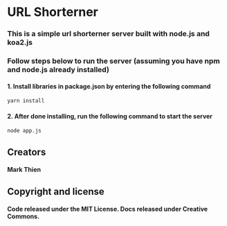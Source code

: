# URL Shorterner

### This is a simple url shorterner server built with node.js and koa2.js

### Follow steps below to run the server (assuming you have npm and node.js already installed)
#### 1. Install libraries in package.json by entering the following command
```
yarn install
```
#### 2. After done installing, run the following command to start the server
```
node app.js
```
## Creators
#### Mark Thien

## Copyright and license
#### Code released under the MIT License. Docs released under Creative Commons.
